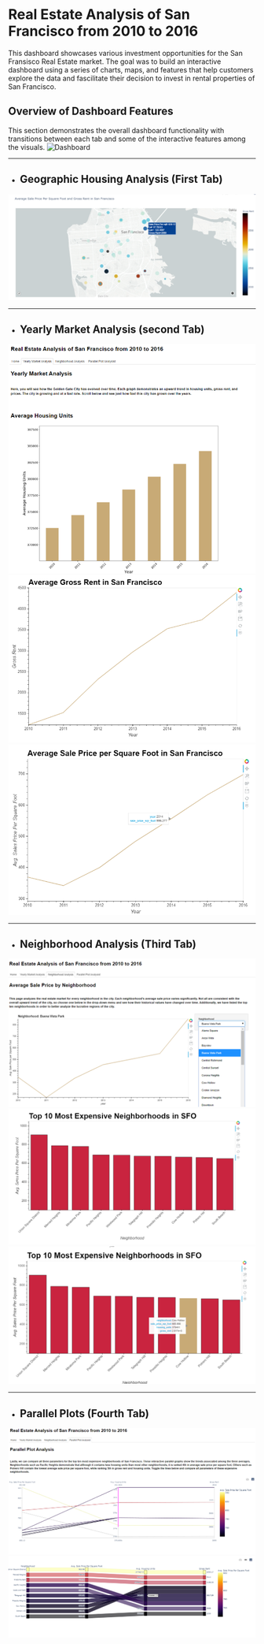 # Real Estate Analysis of San Francisco from 2010 to 2016
This dashboard showcases various investment opportunities for the San Fransisco Real Estate market. The goal was to build an interactive dashboard using a series of charts, maps, and features that help customers explore the data and fascilitate their decision to invest in rental properties of San Francisco. 

## **Overview of Dashboard Features**
This section demonstrates the overall dashboard functionality with transitions between each tab and some of the interactive features among the visuals. 
![Dashboard](Images/dashboard-demo.gif)

---

* ## Geographic Housing Analysis (First Tab) 

![Dashboard](Images/map_2.png)

---

* ## Yearly Market Analysis (second Tab) 

![](Images/housing_units.png)
<br/>
![](Images/gross_rent2.png)
<br/>
![](Images/sale_price.png)

---

* ## Neighborhood Analysis (Third Tab) 

![](Images/neighborhood.png)
<br/>
![](Images/top_10.png)
<br/>
![](Images/top_hover.png)

---

* ## Parallel Plots (Fourth Tab) 

![](Images/parallel_coordinates.png)
<br/>
![](Images/parallel_category.png)
